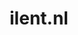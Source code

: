 ---
layout: post
title: "ilent.nl"
internal_url: "/dutchgov/ilent.nl.html"
subdomains_count: 46
all_subdomains_count: 77
urls_count: 22
ssl_rank: 0
http_rank: 53.636363636364
url_link: /data/ilent.nl/urls.txt
all_subdomains_link: /data/ilent.nl/all_subdomains.txt
subdomains_link: /data/ilent.nl/subdomains.txt
categories: dutchgov
---